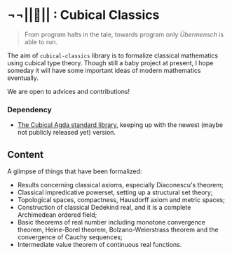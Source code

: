 # ¬¬||🧊|| : Cubical Classics
> From program halts in the tale,
> towards program only *Übermensch* is able to run.

The aim of `cubical-classics` library is to formalize classical mathematics using cubical type theory.
Though still a baby project at present, I hope someday it will have some important ideas of modern mathematics eventually.

We are open to advices and contributions!

### Dependency
- [The Cubical Agda standard library](https://github.com/agda/cubical), keeping up with the newest (maybe not publicly released yet) version.

## Content
A glimpse of things that have been formalized:
- Results concerning classical axioms, especially Diaconescu's theorem;
- Classical impredicative powerset, setting up a structural set theory;
- Topological spaces, compactness, Hausdorff axiom and metric spaces;
- Construction of classical Dedekind real, and it is a complete Archimedean ordered field;
- Basic theorems of real number including monotone convergence theorem, Heine-Borel theorem, Bolzano-Weierstrass theorem and the convergence of Cauchy sequences;
- Intermediate value theorem of continuous real functions.
